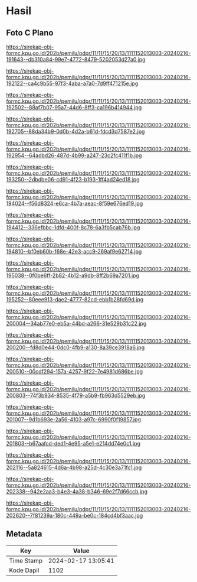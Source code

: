 # Hasil

## Foto C Plano

https://sirekap-obj-formc.kpu.go.id/202b/pemilu/pdpr/11/11/15/20/13/1111152013003-20240216-191643--db310a84-99e7-4772-8479-5202053d27a0.jpg

https://sirekap-obj-formc.kpu.go.id/202b/pemilu/pdpr/11/11/15/20/13/1111152013003-20240216-192122--ca4c9b55-97f3-4aba-a7a0-7d9ff471215e.jpg

https://sirekap-obj-formc.kpu.go.id/202b/pemilu/pdpr/11/11/15/20/13/1111152013003-20240216-192502--88af7b07-95a7-44d6-8ff3-ca196b414944.jpg

https://sirekap-obj-formc.kpu.go.id/202b/pemilu/pdpr/11/11/15/20/13/1111152013003-20240216-192705--88da34b9-0d0b-4d2a-b61d-fdcd3d7587e2.jpg

https://sirekap-obj-formc.kpu.go.id/202b/pemilu/pdpr/11/11/15/20/13/1111152013003-20240216-192954--64adbd26-487d-4b99-a247-23c2fc411f1b.jpg

https://sirekap-obj-formc.kpu.go.id/202b/pemilu/pdpr/11/11/15/20/13/1111152013003-20240216-193250--2dbdbe06-cd91-4f23-b193-1ff4ad24ed18.jpg

https://sirekap-obj-formc.kpu.go.id/202b/pemilu/pdpr/11/11/15/20/13/1111152013003-20240216-194024--f56d8324-e6ca-4b7a-aeac-8f59e676ed19.jpg

https://sirekap-obj-formc.kpu.go.id/202b/pemilu/pdpr/11/11/15/20/13/1111152013003-20240216-194412--336efbbc-1dfd-400f-8c78-6a3fb5cab76b.jpg

https://sirekap-obj-formc.kpu.go.id/202b/pemilu/pdpr/11/11/15/20/13/1111152013003-20240216-194810--bf0eb60b-f68e-42e3-acc9-269af9e62714.jpg

https://sirekap-obj-formc.kpu.go.id/202b/pemilu/pdpr/11/11/15/20/13/1111152013003-20240216-195038--0f0be6ff-2b82-4b12-a9db-8ff2b69a7201.jpg

https://sirekap-obj-formc.kpu.go.id/202b/pemilu/pdpr/11/11/15/20/13/1111152013003-20240216-195252--80eee913-dae2-4777-82cd-ebb1b28fd69d.jpg

https://sirekap-obj-formc.kpu.go.id/202b/pemilu/pdpr/11/11/15/20/13/1111152013003-20240216-200004--34ab77e0-eb5a-44bd-a266-31e529b31c22.jpg

https://sirekap-obj-formc.kpu.go.id/202b/pemilu/pdpr/11/11/15/20/13/1111152013003-20240216-200200--fd8d0e44-0dc0-4fb9-a130-8a39ce3918a6.jpg

https://sirekap-obj-formc.kpu.go.id/202b/pemilu/pdpr/11/11/15/20/13/1111152013003-20240216-200510--00cdf294-157a-4257-9f22-7e4981d686be.jpg

https://sirekap-obj-formc.kpu.go.id/202b/pemilu/pdpr/11/11/15/20/13/1111152013003-20240216-200803--74f3b934-8535-4f79-a5b9-fb963d5529eb.jpg

https://sirekap-obj-formc.kpu.go.id/202b/pemilu/pdpr/11/11/15/20/13/1111152013003-20240216-201007--9d1b693e-2a56-4103-a97c-6990f0f19857.jpg

https://sirekap-obj-formc.kpu.go.id/202b/pemilu/pdpr/11/11/15/20/13/1111152013003-20240216-201803--b67aafcd-ded1-4e95-a5e1-e214dd74e0c1.jpg

https://sirekap-obj-formc.kpu.go.id/202b/pemilu/pdpr/11/11/15/20/13/1111152013003-20240216-202116--5a824615-4d6a-4b98-a25d-4c30e3a71fc1.jpg

https://sirekap-obj-formc.kpu.go.id/202b/pemilu/pdpr/11/11/15/20/13/1111152013003-20240216-202338--942e2aa3-b4e3-4a38-b346-69e2f7d66ccb.jpg

https://sirekap-obj-formc.kpu.go.id/202b/pemilu/pdpr/11/11/15/20/13/1111152013003-20240216-202620--7f81239a-180c-449a-be0c-184cd4bf3aac.jpg


## Metadata

| Key        | Value               |
| ---------- | ------------------- |
| Time Stamp | 2024-02-17 13:05:41 |
| Kode Dapil | 1102                |



